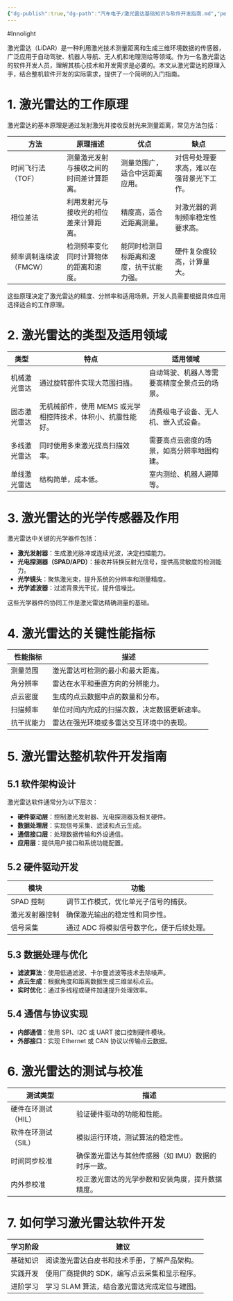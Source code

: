 ```yaml
---
{"dg-publish":true,"dg-path":"汽车电子/激光雷达基础知识与软件开发指南.md","permalink":"/汽车电子/激光雷达基础知识与软件开发指南/","created":"2025-04-16T17:23:12.984+08:00","updated":"2025-04-17T15:04:13.155+08:00"}
---
```


#Innolight

激光雷达（LiDAR）是一种利用激光技术测量距离和生成三维环境数据的传感器，广泛应用于自动驾驶、机器人导航、无人机和地理测绘等领域。作为一名激光雷达的软件开发人员，理解其核心技术和开发需求是必要的。本文从激光雷达的原理入手，结合整机软件开发的实际需求，提供了一个简明的入门指南。

# 1. 激光雷达的工作原理

激光雷达的基本原理是通过发射激光并接收反射光来测量距离，常见方法包括：

| 方法            | 原理描述                 | 优点                   | 缺点                   |
| ------------- | -------------------- | -------------------- | -------------------- |
| 时间飞行法（TOF）    | 测量激光发射与接收之间的时间差计算距离。 | 测量范围广，适合中远距离应用。      | 对信号处理要求高，难以在强背景光下工作。 |
| 相位差法          | 利用发射光与接收光的相位差来计算距离。  | 精度高，适合近距离测量。         | 对激光器的调制频率稳定性要求高。     |
| 频率调制连续波（FMCW） | 检测频率变化同时计算物体的距离和速度。  | 能同时检测目标距离和速度，抗干扰能力强。 | 硬件复杂度较高，计算量大。        |

这些原理决定了激光雷达的精度、分辨率和适用场景。开发人员需要根据具体应用选择适合的工作原理。

# 2. 激光雷达的类型及适用领域

| 类型     | 特点                                | 适用领域                   |
| ------ | --------------------------------- | ---------------------- |
| 机械激光雷达 | 通过旋转部件实现大范围扫描。                    | 自动驾驶、机器人等需要高精度全景点云的场景。 |
| 固态激光雷达 | 无机械部件，使用 MEMS 或光学相控阵技术，体积小、抗震性能好。 | 消费级电子设备、无人机、嵌入式设备。     |
| 多线激光雷达 | 同时使用多束激光提高扫描效率。                   | 需要高点云密度的场景，如高分辨率地图构建。  |
| 单线激光雷达 | 结构简单，成本低。                         | 室内测绘、机器人避障等。           |

# 3. 激光雷达的光学传感器及作用

激光雷达中关键的光学器件包括：

- **激光发射器**：生成激光脉冲或连续光波，决定扫描能力。
- **光电探测器（SPAD/APD）**：接收并转换反射光信号，提供高灵敏度的检测能力。
- **光学镜头**：聚焦激光束，提升系统的分辨率和测量精度。
- **光学滤波器**：过滤背景光干扰，提升信噪比。

这些光学器件的协同工作是激光雷达精确测量的基础。

# 4. 激光雷达的关键性能指标

| 性能指标  | 描述                     |
| ----- | ---------------------- |
| 测量范围  | 激光雷达可检测的最小和最大距离。       |
| 角分辨率  | 雷达在水平和垂直方向的分辨能力。       |
| 点云密度  | 生成的点云数据中点的数量和分布。       |
| 扫描频率  | 单位时间内完成的扫描次数，决定数据更新速率。 |
| 抗干扰能力 | 雷达在强光环境或多雷达交互环境中的表现。   |

# 5. 激光雷达整机软件开发指南

## 5.1 软件架构设计

激光雷达软件通常分为以下层次：

- **硬件驱动层**：控制激光发射器、光电探测器及相关硬件。
- **数据处理层**：实现信号采集、滤波和点云生成。
- **通信接口层**：处理数据传输和外设通信。
- **应用层**：提供用户接口和系统功能配置。

## 5.2 硬件驱动开发

| 模块      | 功能                      |
| ------- | ----------------------- |
| SPAD 控制 | 调节工作模式，优化单光子信号的捕获。      |
| 激光发射器控制 | 确保激光输出的稳定性和同步性。         |
| 信号采集    | 通过 ADC 将模拟信号数字化，便于后续处理。 |

## 5.3 数据处理与优化

- **滤波算法**：使用低通滤波、卡尔曼滤波等技术去除噪声。
- **点云生成**：根据角度和距离数据生成三维坐标点云。
- **实时优化**：通过多线程或硬件加速提升处理效率。

## 5.4 通信与协议实现

- **内部通信**：使用 SPI、I2C 或 UART 接口控制硬件模块。
- **外部接口**：实现 Ethernet 或 CAN 协议以传输点云数据。

# 6. 激光雷达的测试与校准

| 测试类型        | 描述                          |
| ----------- | --------------------------- |
| 硬件在环测试（HIL） | 验证硬件驱动的功能和性能。               |
| 软件在环测试（SIL） | 模拟运行环境，测试算法的稳定性。            |
| 时间同步校准      | 确保激光雷达与其他传感器（如 IMU）数据的时序一致。 |
| 内外参校准       | 校正激光雷达的光学参数和安装角度，提升数据精度。    |

# 7. 如何学习激光雷达软件开发

| 学习阶段 | 建议                        |
| ---- | ------------------------- |
| 基础知识 | 阅读激光雷达白皮书和技术手册，了解产品架构。    |
| 实践开发 | 使用厂商提供的 SDK，编写点云采集和显示程序。  |
| 进阶学习 | 学习 SLAM 算法，结合激光雷达完成定位与建图。 |
